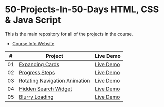 # 50-Projects-In-50-Days HTML, CSS &amp; Java Script

This is the main repository for all of the projects in the course.

-   [Course Info Website](https://50projects50days.com)

|  #  | Project                                                                                                                     | Live Demo                                                                         |
| :-: | --------------------------------------------------------------------------------------------------------------------------- | --------------------------------------------------------------------------------- |
| 01  | [Expanding Cards](https://github.com/Caberbar/50-Projects-In-50-Days/tree/main/Day%201%20-%20Expanding%20Cards)             | [Live Demo](https://50projects50days.com/projects/expanding-cards/)               |
| 02  | [Progress Steps](https://github.com/Caberbar/50-Projects-In-50-Days/tree/main/Day%202%20-%20Progress%20Steps)               | [Live Demo](https://50projects50days.com/projects/progress-steps/)                |
| 03  | [Rotating Navigation Animation](https://github.com/Caberbar/50-Projects-In-50-Days/tree/main/Day%203%20-%20Rotating%20Navigation)        | [Live Demo](https://50projects50days.com/projects/rotating-navigation-animation/) |
| 04  | [Hidden Search Widget](https://github.com/Caberbar/50-Projects-In-50-Days/tree/main/Day%204%20-%20Hidden%20Search%20Widget)        | [Live Demo](https://50projects50days.com/projects/hidden-search-widget/) |
| 05  | [Blurry Loading](https://github.com/Caberbar/50-Projects-In-50-Days/tree/main/Day%205%20-%20Blurry%20Loading)        | [Live Demo](https://50projects50days.com/projects/blurry-loading/) |
